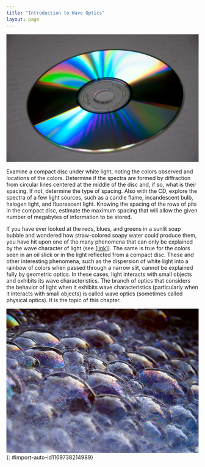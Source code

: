 ```yaml
---
title: "Introduction to Wave Optics"
layout: page
---
```







 ![Photograph of the reflective side of a C D. Regions of the disc reflect a rainbow of colors.](../resources/Figure_28_00_01a_D.jpg "The colors reflected by this compact disc vary with angle and are not caused by pigments. Colors such as these are direct evidence of the wave character of light. (credit: Infopro, Wikimedia Commons)")

Examine a compact disc under white light, noting the colors observed and locations of the colors. Determine if the spectra are formed by diffraction from circular lines centered at the middle of the disc and, if so, what is their spacing. If not, determine the type of spacing. Also with the CD, explore the spectra of a few light sources, such as a candle flame, incandescent bulb, halogen light, and fluorescent light. Knowing the spacing of the rows of pits in the compact disc, estimate the maximum spacing that will allow the given number of megabytes of information to be stored.

If you have ever looked at the reds, blues, and greens in a sunlit soap bubble and wondered how straw-colored soapy water could produce them, you have hit upon one of the many phenomena that can only be explained by the wave character of light (see [\[link\]](#import-auto-id1169738214989)). The same is true for the colors seen in an oil slick or in the light reflected from a compact disc. These and other interesting phenomena, such as the dispersion of white light into a rainbow of colors when passed through a narrow slit, cannot be explained fully by geometric optics. In these cases, light interacts with small objects and exhibits its wave characteristics. The branch of optics that considers the behavior of light when it exhibits wave characteristics (particularly when it interacts with small objects) is called wave optics (sometimes called physical optics). It is the topic of this chapter.

 ![Soap bubbles reflecting mostly purple and blue light with some regions of orange.](../resources/Figure_28_00_02a.jpg "These soap bubbles exhibit brilliant colors when exposed to sunlight. How are the colors produced if they are not pigments in the soap? (credit: Scott Robinson, Flickr)"){: #import-auto-id1169738214989}
